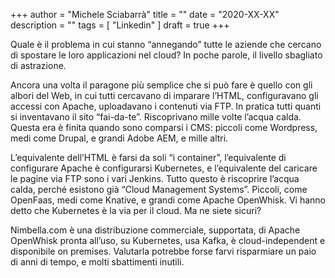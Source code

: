 +++
author = "Michele Sciabarrà"
title = ""
date = "2020-XX-XX"
description = ""
tags = [ "Linkedin" ]
draft = true
+++


Quale è il problema in cui stanno “annegando” tutte le aziende che cercano di spostare le loro applicazioni nel cloud? In poche parole, il livello sbagliato di astrazione.

Ancora una volta il paragone più semplice che si può fare è quello con gli albori del Web, in cui tutti cercavano di imparare l’HTML, configuravano gli accessi con Apache, uploadavano i contenuti via FTP. In pratica tutti quanti si inventavano il sito “fai-da-te”. Riscoprivano mille volte l’acqua calda. Questa era è finita quando sono comparsi i CMS: piccoli come Wordpress, medi come Drupal, e grandi Adobe AEM, e mille altri.

L’equivalente dell’HTML è farsi da soli “i container”, l’equivalente di configurare Apache è configurarsi Kubernetes, e l’equivalente del caricare le pagine via FTP sono i vari Jenkins. Tutto questo è riscoprire l’acqua calda, perché esistono già “Cloud Management Systems”. Piccoli, come OpenFaas, medi come Knative, e grandi come Apache OpenWhisk. Vi hanno detto che Kubernetes è la via per il cloud. Ma ne siete sicuri?

Nimbella.com è una distribuzione commerciale, supportata, di Apache OpenWhisk pronta all’uso, su Kubernetes, usa Kafka, è cloud-independent e disponibile on premises. Valutarla potrebbe forse farvi risparmiare un paio di anni di tempo, e molti sbattimenti inutili.